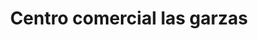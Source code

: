 ---
title: "Centro comercial las garzas"
url: /lecheria/centro-comercial-las-garzas/
shop: centro comercial
---